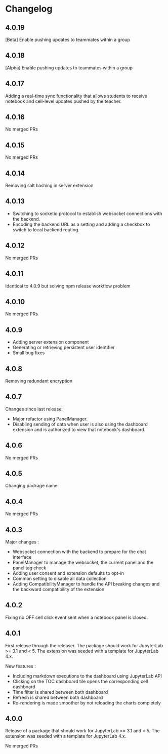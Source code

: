 # Changelog

<!-- <START NEW CHANGELOG ENTRY> -->

## 4.0.19

[Beta] Enable pushing updates to teammates within a group

<!-- <END NEW CHANGELOG ENTRY> -->

## 4.0.18

[Alpha] Enable pushing updates to teammates within a group

## 4.0.17

Adding a real-time sync functionality that allows students to receive notebook and cell-level updates pushed by the teacher.

## 4.0.16

No merged PRs

## 4.0.15

No merged PRs

## 4.0.14

Removing salt hashing in server extension

## 4.0.13

- Switching to socketio protocol to establish websocket connections with the backend.
- Encoding the backend URL as a setting and adding a checkbox to switch to local backend routing.

## 4.0.12

No merged PRs

## 4.0.11

Identical to 4.0.9 but solving npm release workflow problem

## 4.0.10

No merged PRs

## 4.0.9

- Adding server extension component
- Generating or retrieving persistent user identifier
- Small bug fixes

## 4.0.8

Removing redundant encryption

## 4.0.7

Changes since last release:

- Major refactor using PanelManager.
- Disabling sending of data when user is also using the dashboard extension and is authorized to view that notebook's dashboard.

## 4.0.6

No merged PRs

## 4.0.5

Changing package name

## 4.0.4

No merged PRs

## 4.0.3

Major changes :

- Websocket connection with the backend to prepare for the chat interface
- PanelManager to manage the websocket, the current panel and the panel tag check
- Adding user consent and extension defaults to opt-in
- Common setting to disable all data collection
- Adding CompatibilityManager to handle the API breaking changes and the backward compatibility of the extension

## 4.0.2

Fixing no OFF cell click event sent when a notebook panel is closed.

## 4.0.1

First release through the releaser. The package should work for JupyterLab >= 3.1 and \< 5. The extension was seeded with a template for JupyterLab 4.x.

New features :

- Including markdown executions to the dashboard using JupyterLab API
- Clicking on the TOC dashboard tile opens the corresponding cell dashboard
- Time filter is shared between both dashboard
- Refresh is shared between both dashboard
- Re-rendering is made smoother by not reloading the charts completely

## 4.0.0

Release of a package that should work for JupyterLab >= 3.1 and \< 5. The extension was seeded with a template for JupyterLab 4.x.

No merged PRs
